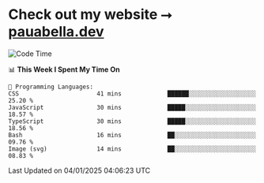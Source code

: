 # Check out my website ⭢ [pauabella.dev](https://pauabella.dev)

<!--START_SECTION:waka-->
![Code Time](http://img.shields.io/badge/Code%20Time-3%2C994%20hrs%2059%20mins-blue)

📊 **This Week I Spent My Time On** 

```text
💬 Programming Languages: 
CSS                      41 mins             ██████░░░░░░░░░░░░░░░░░░░   25.20 % 
JavaScript               30 mins             █████░░░░░░░░░░░░░░░░░░░░   18.57 % 
TypeScript               30 mins             █████░░░░░░░░░░░░░░░░░░░░   18.56 % 
Bash                     16 mins             ██░░░░░░░░░░░░░░░░░░░░░░░   09.76 % 
Image (svg)              14 mins             ██░░░░░░░░░░░░░░░░░░░░░░░   08.83 % 
```


 Last Updated on 04/01/2025 04:06:23 UTC
<!--END_SECTION:waka-->
